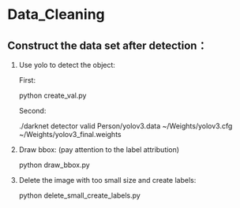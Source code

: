 # Data_Cleaning
## Construct the data set after detection：

1. Use yolo to detect the object:

   First: 

   python create_val.py

   Second:

   ./darknet detector valid Person/yolov3.data ~/Weights/yolov3.cfg ~/Weights/yolov3_final.weights

2. Draw bbox: (pay attention to the label attribution)

   python draw_bbox.py

3. Delete the image with too small size and create labels:

   python delete_small_create_labels.py

